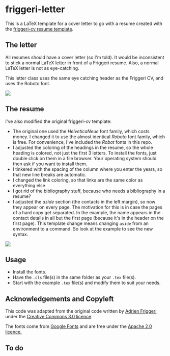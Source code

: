 # friggeri-letter

This is a LaTeX template for a cover letter to go with a resume created with the [friggeri-cv resume template](http://www.latextemplates.com/template/friggeri-resume-cv).

## The letter

All resumes should have a cover letter (so I'm told).
It would be inconsistent to stick a normal LaTeX letter in front of a Friggeri resume.
Also, a normal LaTeX letter is not as eye-catching.

This letter class uses the same eye catching header as the Friggeri CV, and uses the Roboto font.

![](http://i.imgur.com/8URVY32.png)

## The resume

I've also modified the original friggeri-cv template:
* The original one used the *HelveticaNeue* font family, which costs money.
I changed it to use the almost identical *Roboto* font family, which is free.
For convenience, I've included the *Robot* fonts in this repo.
* I adjusted the coloring of the headings in the resume, so the whole heading is colored, not just the first 3 letters.
To install the fonts, just double click on them in a file browser.
Your operating system should then ask if you want to install them.
* I tinkered with the spacing of the column where you enter the years, so that new line breaks are automatic.
* I changed the link coloring, so that links are the same color as everything else
* I got rid of the bibliography stuff, because who needs a bibliography in a resume?
* I adjusted the *aside* section (the contacts in the left margin), so now they appear on every page.
The motivation for this is in case the pages of a hard copy get separated.
In the example, the name appears in the contact details in all but the first page (because it's in the header on the first page).
This template change means changing `aside` from an environment to a command.
So look at the example to see the new syntax.

![](http://i.imgur.com/padFvDd.png)

## Usage

* Install the fonts.
* Have the `.cls` file(s) in the same folder as your `.tex` file(s).
* Start with the example `.tex` file(s) and modify them to suit your needs.

## Acknowledgements and Copyleft

This code was adapted from the original code written by [Adrien Friggeri](http://www.friggeri.net/) under the [Creative Commons 3.0 licence](http://creativecommons.org/licenses/by-nc-sa/3.0/).

The fonts come from [Google Fonts](https://www.google.com/fonts/specimen/Roboto) and are free under the [Apache 2.0 licence.](http://www.apache.org/licenses/LICENSE-2.0.html)

## To do
